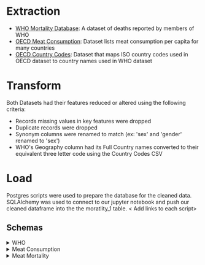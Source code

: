 # Extraction
* [WHO Mortality Database](https://github.com/awesomepack/Mortality_By_Meat_Consumption/edit/main/ETL/README.md): A dataset of deaths reported by members of WHO
* [OECD Meat Consumption](https://data.oecd.org/agroutput/meat-consumption.htm): Dataset lists meat consumption per capita for many countries
* [OECD Country Codes](https://github.com/awesomepack/Mortality_By_Meat_Consumption/blob/main/ETL/Resources/OECDCountryCodes.csv): Dataset that maps ISO country codes used in OECD dataset to country names used in WHO dataset

# Transform
  Both Datasets had their features reduced or altered using the following criteria:
  * Records missing values in key features were dropped
  * Duplicate records were dropped
  * Synonym columns were renamed to match (ex: 'sex' and 'gender' renamed to 'sex')
  * WHO's Geography column had its Full Country names converted to their equivalent three letter code using the Country Codes CSV

# Load
  Postgres scripts were used to prepare the database for the cleaned data. SQLAlchemy was used to connect to our jupyter notebook and push our cleaned dataframe into the the moratlity_1 table. < Add links to each script>
  


 
 ## Schemas
 <details>
  <summary>WHO</summary>

| Column Name | DataType | Source | Description |
| --- | --- | --- | --- |
| **year** | *Date* | Both | Year data was collected |
| Geography | String | Both | The country that reported the data |
| sex | String | Both | Gender|
| Value | Float | WHO | value of mortality rate |
| Unit | String | WHO | Unit of mortality rate |
</details>

  <details>
  <summary>Meat Consumption</summary>

| Column Name | DataType | Source | Description |
| --- | --- | --- | --- |
| **TIME** | *Date* | Both | Year data was collected |
| LOCATION | String | Both | The country that reported the data |
| SUBJECT | String | OECD | Meat Type|
| VALUE | Float | WHO | value of meat eaten |
| MEASURE | String | WHO | Kilograms eaten per Capita |
</details>

  <details>
  <summary>Meat Mortality</summary>

| Column Name | DataType | Source | Description |
| --- | --- | --- | --- |
| **Location** | *Date* | merged | Reporting Country |
| Meat Type | String | merged | The country that reported the data |
| Year | date | merged | year data was reported|
| Kg Per Capita | Float | merged | kg of meat eaten |
| Sex | String | merged | gender |
| Mortality Rate (Per 100k Capita) | Float | merged | mortality rate per capita |
</details>

